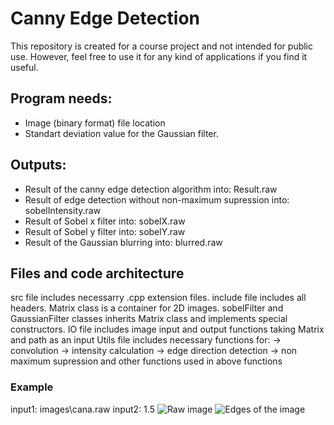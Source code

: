 # Canny Edge Detection
This repository is created for a course project and not intended for public use. However, feel free to use it for any kind of applications if you find it useful.

## Program needs:
* Image (binary format) file location
* Standart deviation value for the Gaussian filter.

## Outputs:
* Result of the canny edge detection algorithm into:            Result.raw
* Result of edge detection without non-maximum supression into:	sobelIntensity.raw
* Result of Sobel x filter into:                       					sobelX.raw
* Result of Sobel y filter into:                      					sobelY.raw
* Result of the Gaussian blurring into:                 				blurred.raw

## Files and code architecture
src file includes necessarry .cpp extension files. include file includes all headers.
Matrix class is a container for 2D images.
sobelFilter and GaussianFilter classes inherits Matrix class and implements special constructors.
IO file includes image input and output functions taking Matrix and path as an input
Utils file includes necessary functions for:
-> convolution
-> intensity calculation
-> edge direction detection
-> non maximum supression
and other functions used in above functions

### Example 
input1: images\\cana.raw
input2: 1.5
![Raw image](https://github.com/[erenakgunnn]/[Ee4208-Canny-Edge-Detector]/blob/[master]/Example/cana.jpg?raw=true)
![Edges of the image](https://github.com/[erenakgunnn]/[Ee4208-Canny-Edge-Detector]/blob/[master]/Example/Result.jpg?raw=true)
